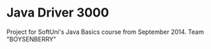 Java Driver 3000
===========

Project for SoftUni's Java Basics course from September 2014.
Team "BOYSENBERRY"

